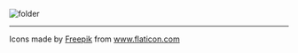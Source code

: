 ![folder](https://user-images.githubusercontent.com/8418700/141162551-58a18f6b-e9e7-4360-91e6-d5309e7e9cf5.png)

<hr/>
<div>Icons made by <a href="https://www.freepik.com" title="Freepik">Freepik</a> from <a href="https://www.flaticon.com/" title="Flaticon">www.flaticon.com</a></div>
